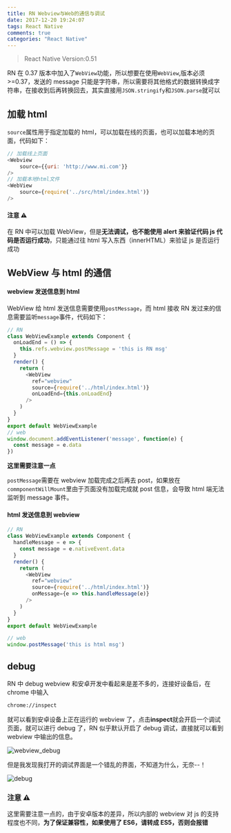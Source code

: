 ```yaml
---
title: RN Webview与Web的通信与调试
date: 2017-12-20 19:24:07
tags: React Native
comments: true
categories: "React Native"
---
```

> React Native Version:0.51

RN 在 0.37 版本中加入了`WebView`功能，所以想要在使用`WebView`,版本必须>=0.37，发送的 message 只能是字符串，所以需要将其他格式的数据转换成字符串，在接收到后再转换回去，其实直接用`JSON.stringify`和`JSON.parse`就可以

<!--more-->

## 加载 html

`source`属性用于指定加载的 html，可以加载在线的页面，也可以加载本地的页面，代码如下：

```js
// 加载线上页面
<Webview
	source={{uri: 'http://www.mi.com'}}
/>
// 加载本地html文件
<WebView
	source={require('../src/html/index.html')}
/>
```

#### 注意 ⚠️

在 RN 中可以加载 WebView，但是**无法调试，也不能使用 alert 来验证代码 js 代码是否运行成功**，只能通过往 html 写入东西（innerHTML）来验证 js 是否运行成功

## WebView 与 html 的通信

#### webview 发送信息到 html

WebView 给 html 发送信息需要使用`postMessage`，而 html 接收 RN 发过来的信息需要监听`message`事件，代码如下：

```js
// RN
class WebViewExample extends Component {
  onLoadEnd = () => {
    this.refs.webview.postMessage = 'this is RN msg'
  }
  render() {
    return (
      <WebView
        ref="webview"
        source={require('../html/index.html')}
        onLoadEnd={this.onLoadEnd}
      />
    )
  }
}
export default WebViewExample
// web
window.document.addEventListener('message', function(e) {
  const message = e.data
})
```

**这里需要注意一点**

`postMessage`需要在 webview 加载完成之后再去 post，如果放在`commponentWillMount`里由于页面没有加载完成就 post 信息，会导致 html 端无法监听到 message 事件。

#### html 发送信息到 webview

```js
// RN
class WebViewExample extends Component {
  handleMessage = e => {
    const message = e.nativeEvent.data
  }
  render() {
    return (
      <WebView
        ref="webview"
        source={require('../html/index.html')}
        onMessage={e => this.handleMessage(e)}
      />
    )
  }
}
export default WebViewExample

// web
window.postMessage('this is html msg')
```

## debug

RN 中 debug webview 和安卓开发中看起来是差不多的，连接好设备后，在 chrome 中输入

```sh
chrome://inspect
```

就可以看到安卓设备上正在运行的 webview 了，点击**inspect**就会开启一个调试页面，就可以进行 debug 了，RN 似乎默认开启了 debug 调试，直接就可以看到 webview 中输出的信息。

![webview_debug](/img/rn/webview_debug.jpg)

但是我发现我打开的调试界面是一个错乱的界面，不知道为什么，无奈--！

![debug](/img/rn/debug.jpeg)

### 注意 ⚠️

这里需要注意一点的，由于安卓版本的差异，所以内部的 webview 对 js 的支持程度也不同，**为了保证兼容性，如果使用了 ES6，请转成 ES5，否则会报错**

